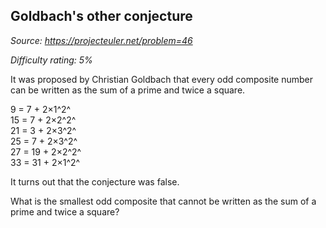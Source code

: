 Goldbach's other conjecture
---------------------------

*Source: https://projecteuler.net/problem=46*


*Difficulty rating: 5%*

It was proposed by Christian Goldbach that every odd composite number
can be written as the sum of a prime and twice a square.

9 = 7 + 2×1^2^\
 15 = 7 + 2×2^2^\
 21 = 3 + 2×3^2^\
 25 = 7 + 2×3^2^\
 27 = 19 + 2×2^2^\
 33 = 31 + 2×1^2^

It turns out that the conjecture was false.

What is the smallest odd composite that cannot be written as the sum of
a prime and twice a square?
